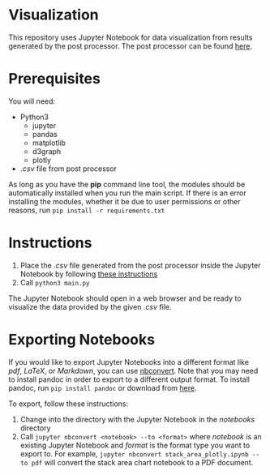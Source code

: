 # Visualization

This repository uses Jupyter Notebook for data visualization from results generated by the post processor.  The post processor can be found [here](https://github.com/UTMediaCAT/Post-processor).

# Prerequisites

You will need:
- Python3
	- jupyter
	- pandas
	- matplotlib
	- d3graph
 	- plotly
- *.csv* file from post processor

As long as you have the **pip** command line tool, the modules should be automatically installed when you run the main script.  If there is an error installing the modules, whether it be due to user permissions or other reasons, run `pip install -r requirements.txt`

# Instructions

1. Place the *.csv* file generated from the post processor inside the Jupyter Notebook by following [these instructions](https://github.com/UTMediaCAT/Visualization/tree/main/notebooks)
2. Call `python3 main.py`

The Jupyter Notebook should open in a web browser and be ready to visualize the data provided by the given *.csv* file.

# Exporting Notebooks

If you would like to export Jupyter Notebooks into a different format like *pdf*, *LaTeX*, or *Markdown*, you can use [nbconvert](https://nbconvert.readthedocs.io/en/latest/).  Note that you may need to install pandoc in order to export to a different output format.  To install pandoc, run `pip install pandoc` or download from [here](https://pandoc.org/installing.html).

To export, follow these instructions:
1. Change into the directory with the Jupyter Notebook in the *notebooks* directory
2. Call `jupyter nbconvert <notebook> --to <format>` where *notebook* is an existing Jupyter Notebook and *format* is the format type you want to export to.  For example, `jupyter nbconvert stack_area_plotly.ipynb --to pdf` will convert the stack area chart notebook to a PDF document.

